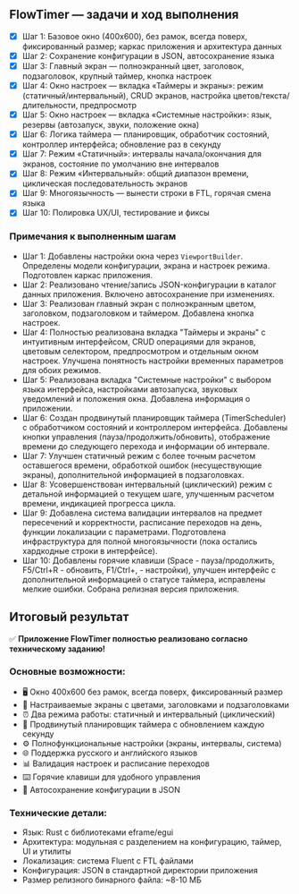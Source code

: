 ## FlowTimer — задачи и ход выполнения

- [x] Шаг 1: Базовое окно (400x600), без рамок, всегда поверх, фиксированный размер; каркас приложения и архитектура данных
- [x] Шаг 2: Сохранение конфигурации в JSON, автосохранение языка
- [x] Шаг 3: Главный экран — полноэкранный цвет, заголовок, подзаголовок, крупный таймер, кнопка настроек
- [x] Шаг 4: Окно настроек — вкладка «Таймеры и экраны»: режим (статичный/интервальный), CRUD экранов, настройка цветов/текста/длительности, предпросмотр
- [x] Шаг 5: Окно настроек — вкладка «Системные настройки»: язык, резервы (автозапуск, звуки, положение окна)
- [x] Шаг 6: Логика таймера — планировщик, обработчик состояний, контроллер интерфейса; обновление раз в секунду
- [x] Шаг 7: Режим «Статичный»: интервалы начала/окончания для экранов, состояние по умолчанию вне интервалов
- [x] Шаг 8: Режим «Интервальный»: общий диапазон времени, циклическая последовательность экранов
- [x] Шаг 9: Многоязычность — вынести строки в FTL, горячая смена языка
- [x] Шаг 10: Полировка UX/UI, тестирование и фиксы

### Примечания к выполненным шагам

- Шаг 1: Добавлены настройки окна через `ViewportBuilder`. Определены модели конфигурации, экрана и настроек режима. Подготовлен каркас приложения.
- Шаг 2: Реализовано чтение/запись JSON-конфигурации в каталог данных приложения. Включено автосохранение при изменениях.
- Шаг 3: Реализован главный экран с полноэкранным цветом, заголовком, подзаголовком и таймером. Добавлена кнопка настроек.
- Шаг 4: Полностью реализована вкладка "Таймеры и экраны" с интуитивным интерфейсом, CRUD операциями для экранов, цветовым селектором, предпросмотром и отдельным окном настроек. Улучшена понятность настройки временных параметров для обоих режимов.
- Шаг 5: Реализована вкладка "Системные настройки" с выбором языка интерфейса, настройками автозапуска, звуковых уведомлений и положения окна. Добавлена информация о приложении.
- Шаг 6: Создан продвинутый планировщик таймера (TimerScheduler) с обработчиком состояний и контроллером интерфейса. Добавлены кнопки управления (пауза/продолжить/обновить), отображение времени до следующего перехода и информации об интервале.
- Шаг 7: Улучшен статичный режим с более точным расчетом оставшегося времени, обработкой ошибок (несуществующие экраны), дополнительной информацией в подзаголовках.
- Шаг 8: Усовершенствован интервальный (циклический) режим с детальной информацией о текущем шаге, улучшенным расчетом времени, индикацией прогресса цикла.
- Шаг 9: Добавлена система валидации интервалов на предмет пересечений и корректности, расписание переходов на день, функции локализации с параметрами. Подготовлена инфраструктура для полной многоязычности (пока остались хардкодные строки в интерфейсе).
- Шаг 10: Добавлены горячие клавиши (Space - пауза/продолжить, F5/Ctrl+R - обновить, F1/Ctrl+, - настройки), улучшен интерфейс с дополнительной информацией о статусе таймера, исправлены мелкие ошибки. Собрана релизная версия приложения.

## Итоговый результат

✅ **Приложение FlowTimer полностью реализовано согласно техническому заданию!**

### Основные возможности:

- 🖥️ Окно 400x600 без рамок, всегда поверх, фиксированный размер
- 🎨 Настраиваемые экраны с цветами, заголовками и подзаголовками
- ⏰ Два режима работы: статичный и интервальный (циклический)
- 🔄 Продвинутый планировщик таймера с обновлением каждую секунду
- ⚙️ Полнофункциональные настройки (экраны, интервалы, система)
- 🌐 Поддержка русского и английского языков
- 📊 Валидация настроек и расписание переходов
- ⌨️ Горячие клавиши для удобного управления
- 💾 Автосохранение конфигурации в JSON

### Технические детали:

- Язык: Rust с библиотеками eframe/egui
- Архитектура: модульная с разделением на конфигурацию, таймер, UI и утилиты
- Локализация: система Fluent с FTL файлами
- Конфигурация: JSON в стандартной директории приложения
- Размер релизного бинарного файла: ~8-10 МБ
